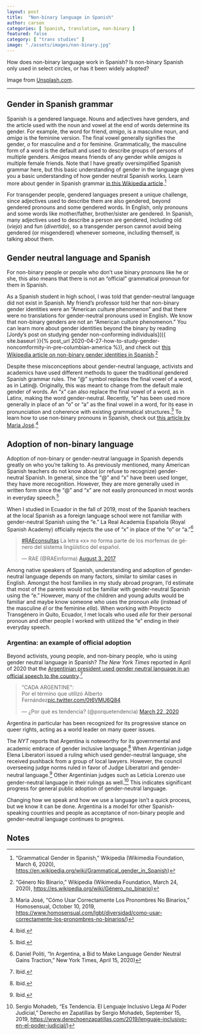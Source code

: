```yaml
---
layout: post
title:  "Non-binary language in Spanish"
author: carson
categories: [ Spanish, translation, non-binary ]
featured: false
category: [ "trans studies" ]
image: "./assets/images/non-binary.jpg"
---
```


How does non-binary language work in Spanish? Is non-binary Spanish only used in select circles, or has it been widely adopted?

Image from [Unsplash.com](https://unsplash.com/photos/u3pRViUI2oU).

<hr>


## Gender in Spanish grammar

Spanish is a gendered language. Nouns and adjectives have genders, and the article used with the noun and vowel at the end of words determine its gender. For example, the word for friend, _amigo_, is a masculine noun, and _amiga_ is the feminine version. The final vowel generally signifies the gender, _o_ for masculine and _a_ for feminine. Grammatically, the masculine form of a word is the default and used to describe groups of persons of multiple genders. _Amigos_ means friends of any gender while _amigas_ is multiple female friends. Note that I have greatly oversimplified Spanish grammar here, but this basic understanding of gender in the language gives you a basic understanding of how gender neutral Spanish works. Learn more about gender in Spanish grammar [in this Wikipedia article](https://en.wikipedia.org/wiki/Grammatical_gender_in_Spanish).[^1]

For transgender people, gendered languages present a unique challenge, since adjectives used to describe them are also gendered, beyond gendered pronouns and some gendered words. In English, only pronouns and some words like mother/father, brother/sister are gendered. In Spanish, many adjectives used to describe a person are gendered, including old (_viejo_) and fun (_divertido_), so a transgender person cannot avoid being gendered (or misgendered) whenever someone, including themself, is talking about them. 


## Gender neutral language and Spanish

For non-binary people or people who don’t use binary pronouns like he or she, this also means that there is not an “official” grammatical pronoun for them in Spanish.

As a Spanish student in high school, I was told that gender-neutral language did not exist in Spanish. My friend’s professor told her that non-binary gender identities were an “American culture phenomenon” and that there were no translations for gender-neutral pronouns used in English. We know that non-binary genders are not an “American culture phenomenon.” You can learn more about gender identities beyond the binary by reading [Jordy’s post on studying gender non-conforming individuals]({{ site.baseurl }}{% post_url 2020-04-27-how-to-study-gender-noncomformity-in-pre-columbian-america %}), and check out [this Wikipedia article on non-binary gender identities in Spanish](https://es.wikipedia.org/wiki/G%C3%A9nero_no_binario).[^2]

Despite these misconceptions about gender-neutral language, activists and academics have used different methods to queer the traditional gendered Spanish grammar rules. The “@” symbol replaces the final vowel of a word, as in Latin@. Originally, this was meant to change from the default male gender of words. An “x” can also replace the final vowel of a word, as in Latinx, making the word gender-neutral. Recently, “e” has been used more generally in place of an “o” or “a” as the final vowel in a word, for its ease in pronunciation and coherence with existing grammatical structures.[^3] To learn how to use non-binary pronouns in Spanish, check out [this article by Maria José](https://www.homosensual.com/lgbt/diversidad/como-usar-correctamente-los-pronombres-no-binarios/).[^4]


## Adoption of non-binary language

Adoption of non-binary or gender-neutral language in Spanish depends greatly on who you’re talking to. As previously mentioned, many American Spanish teachers do not know about (or refuse to recognize) gender-neutral Spanish. In general, since the “@” and “x” have been used longer, they have more recognition. However, they are more generally used in written form since the “@” and “x” are not easily pronounced in most words in everyday speech.[^5]

When I studied in Ecuador in the fall of 2019, most of the Spanish teachers at the local Spanish as a foreign language school were not familiar with gender-neutral Spanish using the “e.” La Real Academia Española (Royal Spanish Academy) officially rejects the use of “x” in place of the “o” or “a.”[^6]

<blockquote class="twitter-tweet tw-align-center" data-theme="light"><p lang="es" dir="ltr"><a href="https://twitter.com/hashtag/RAEconsultas?src=hash&amp;ref_src=twsrc%5Etfw">#RAEconsultas</a> La letra «x» no forma parte de los morfemas de género del sistema lingüístico del español.</p>&mdash; RAE (@RAEinforma) <a href="https://twitter.com/RAEinforma/status/893027805398790144?ref_src=twsrc%5Etfw">August 3, 2017</a></blockquote> <script async src="https://platform.twitter.com/widgets.js" charset="utf-8"></script>

Among native speakers of Spanish, understanding and adoption of gender-neutral language depends on many factors, similar to similar cases in English. Amongst the host families in my study abroad program, I’d estimate that most of the parents would not be familiar with gender-neutral Spanish using the “e.” However, many of the children and young adults would be familiar and maybe know someone who uses the pronoun _elle_ (instead of the masculine _él_ or the feminine _ella_). When working with Proyecto Transgénero in Quito, Ecuador, I met locals who used _elle_ for their personal pronoun and other people I worked with utilized the “e” ending in their everyday speech.

### Argentina: an example of official adoption 

Beyond activists, young people, and non-binary people, who is using gender neutral language in Spanish? _The New York Times_ reported in April of 2020 that the [Argentinian president used gender neutral language in an official speech to the country](https://www.nytimes.com/2020/04/15/world/americas/argentina-gender-language.html?smid=fb-nytimes&smtyp=cur&fbclid=IwAR2eDIE7e3AcxXdwIKbLULUutJx7xgqCIlFYWuLlMbVdivmoK2H_o4MhSeU).[^7]

<blockquote class="twitter-tweet tw-align-center"><p lang="es" dir="ltr">&quot;CADA ARGENTINE&quot;:<br>Por el término que utilizó Alberto Fernández<a href="https://t.co/0t6VMU6Q84">pic.twitter.com/0t6VMU6Q84</a></p>&mdash; ¿Por qué es tendencia? (@porquetendencia) <a href="https://twitter.com/porquetendencia/status/1241790871869296647?ref_src=twsrc%5Etfw">March 22, 2020</a></blockquote> <script async src="https://platform.twitter.com/widgets.js" charset="utf-8"></script>

Argentina in particular has been recognized for its progressive stance on queer rights, acting as a world leader on many queer issues. 

The _NYT_ reports that Argentina is noteworthy for its governmental and academic embrace of gender inclusive language.[^8] When Argentinian judge Elena Liberatori issued a ruling which used gender-neutral language, she received pushback from a group of local lawyers. However, the council overseeing judge norms ruled in favor of Judge Liberatori and gender-neutral language.[^9] Other Argentinian judges such as Leticia Lorenzo use gender-neutral language in their rulings as well.[^10] This indicates significant progress for general public adoption of gender-neutral language. 

Changing how we speak and how we use a language isn’t a quick process, but we know it can be done. Argentina is a model for other Spanish-speaking countries and people as acceptance of non-binary people and gender-neutral language continues to progress.


<!-- Footnotes themselves at the bottom. -->
## Notes

[^1]:
     “Grammatical Gender in Spanish,” Wikipedia (Wikimedia Foundation, March 6, 2020), https://en.wikipedia.org/wiki/Grammatical_gender_in_Spanish)

[^2]:
     “Género No Binario,” Wikipedia (Wikimedia Foundation, March 24, 2020), https://es.wikipedia.org/wiki/Género_no_binario)

[^3]:
      Maria José, “Cómo Usar Correctamente Los Pronombres No Binarios,” Homosensual, October 10, 2019, https://www.homosensual.com/lgbt/diversidad/como-usar-correctamente-los-pronombres-no-binarios/)

[^4]:
     Ibid.

[^5]:
     Ibid.

[^6]:
      Daniel Politi, “In Argentina, a Bid to Make Language Gender Neutral Gains Traction,” New York Times, April 15, 2020)

[^7]:
     Ibid.

[^8]:
     Ibid.

[^9]:
     Ibid.

[^10]:
     Sergio Mohadeb, “Es Tendencia. El Lenguaje Inclusivo Llega Al Poder Judicial,” Derecho en Zapatillas by Sergio Mohadeb, September 15, 2019, https://www.derechoenzapatillas.com/2019/lenguaje-inclusivo-en-el-poder-judicial/)

